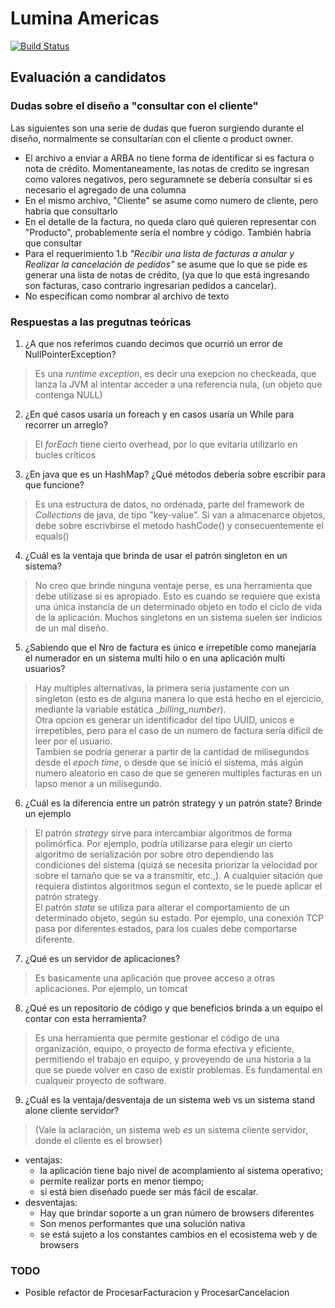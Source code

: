 # Lumina Americas
[![Build Status](https://travis-ci.com/Guernik/lumina-eval.svg?branch=master)](https://travis-ci.com/Guernik/lumina-eval)
## Evaluación a candidatos

### Dudas sobre el diseño a "consultar con el cliente"
Las siguientes son una serie de dudas que fueron surgiendo durante el diseño, normalmente se consultarían con el cliente o product owner.
* El archivo a enviar a ARBA no tiene forma de identificar si es factura o nota de crédito. Momentaneamente, las notas de credito se ingresan como valores negativos, pero seguramnete se debería consultar si es necesario el agregado de una columna
* En el mismo archivo, "Cliente" se asume como numero de cliente, pero habría que consultarlo
* En el detalle de la factura, no queda claro qué quieren representar con "Producto", probablemente sería el nombre y código. También habría que consultar
* Para el requerimiento 1.b _"Recibir una lista de facturas a anular y Realizar la cancelación de pedidos"_ se asume que lo que se pide es generar una lista de notas de crédito, (ya que lo que está ingresando son facturas, caso contrario ingresarian pedidos a cancelar).
* No especifican como nombrar al archivo de texto


### Respuestas a las pregutnas teóricas
1. ¿A que nos referimos cuando decimos que ocurrió un error de NullPointerException?  
> Es una _runtime exception_, es decir una exepcion no checkeada, que lanza la JVM al intentar acceder a una referencia nula, (un objeto que contenga NULL)

2. ¿En qué casos usaría un foreach y en casos usaría un While para recorrer un arreglo?
> El _forEach_ tiene cierto overhead, por lo que evitaría utilizarlo en bucles críticos
3. ¿En java que es un HashMap? ¿Qué métodos debería sobre escribir para que funcione?
> Es una estructura de datos, no ordenada, parte del framework de _Collections_ de java, de tipo "key-value". Si van a almacenarce objetos, debe sobre escrivbirse el metodo hashCode() y consecuentemente el equals()
4. ¿Cuál es la ventaja que brinda de usar el patrón singleton en un sistema?
> No creo que brinde ninguna ventaje perse, es una herramienta que debe utilizase si es apropiado. Esto es cuando se requiere que exista una única instancia de un determinado objeto en todo el ciclo de vida de la aplicación.
Muchos singletons en un sistema suelen ser indicios de un mal diseño.
5. ¿Sabiendo que el Nro de factura es único e irrepetible como manejaría el numerador en un sistema multi hilo o en una aplicación multi usuarios?
> Hay multiples alternativas, la primera sería justamente con un singleton (esto es de alguna manera lo que está hecho en el ejercicio, mediante la variable estática __billing_number_).  
Otra opcion es generar un identificador del tipo UUID, unicos e irrepetibles, pero para el caso de un numero de factura sería dificil de leer por el usuario.  
Tambien se podría generar a partir de la cantidad de milisegundos desde el _epoch time_, o desde que se inició el sistema, más algún numero aleatorio en caso de que se generen multiples facturas en un lapso menor a un milisegundo.
6. ¿Cuál es la diferencia entre un patrón strategy y un patrón state? Brinde un ejemplo
> El patrón _strategy_ sirve para intercambiar algoritmos de forma polimórfica. Por ejemplo, podría utilizarse para elegir un cierto algoritmo de serialización por sobre otro dependiendo las condiciones del sistema (quizá se necesita priorizar la velocidad por sobre el tamaño que se va a transmitir, etc.,). A cualquier sitación que requiera distintos algoritmos según el contexto, se le puede aplicar el patrón strategy.  
El patrón _state_ se utiliza para alterar el comportamiento de un determinado objeto, según su estado. Por ejemplo, una conexión TCP pasa por diferentes estados, para los cuales debe comportarse diferente.
7. ¿Qué es un servidor de aplicaciones?
> Es basicamente una aplicación que provee acceso a otras aplicaciones. Por ejemplo, un tomcat
8. ¿Qué es un repositorio de código y que beneficios brinda a un equipo el contar con esta herramienta?
> Es una herramienta que permite gestionar el código de una organización, equipo, o proyecto de forma efectiva y eficiente, permitiendo el trabajo en equipo, y proveyendo de una historia a la que se puede volver en caso de existir problemas. Es fundamental en cualqueir proyecto de software.
9. ¿Cuál es la ventaja/desventaja de un sistema web vs un sistema stand alone cliente servidor?
> (Vale la aclaración, un sistema web _es_ un sistema cliente servidor, donde el cliente es el browser)
   * ventajas:    
     * la aplicación tiene bajo nivel de acomplamiento al sistema operativo;
     * permite realizar ports en menor tiempo;
     * si está bien diseñado puede ser más fácil de escalar.
   * desventajas:
     * Hay que brindar soporte a un gran número de browsers diferentes
     * Son menos performantes que una solución nativa
     * se está sujeto a los constantes cambios en el ecosistema web y de browsers
    
 



### TODO
 * Posible refactor de ProcesarFacturacion y ProcesarCancelacion

